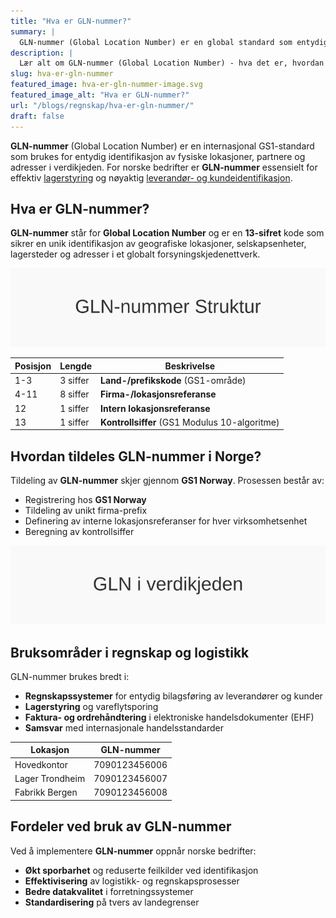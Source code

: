 ```yaml
---
title: "Hva er GLN-nummer?"
summary: |
  GLN-nummer (Global Location Number) er en global standard som entydig identifiserer lokasjoner og adresser i verdikjeden. I denne artikkelen lærer du hvordan GLN-nummeret er bygd opp, hvordan det tildeles i Norge, og hvilke fordeler det gir i regnskap og logistikk.
description: |
  Lær alt om GLN-nummer (Global Location Number) - hva det er, hvordan det struktureres, tildeles, og brukes i norsk regnskap og varelogistikk.
slug: hva-er-gln-nummer
featured_image: hva-er-gln-nummer-image.svg
featured_image_alt: "Hva er GLN-nummer?"
url: "/blogs/regnskap/hva-er-gln-nummer/"
draft: false
---
```



**GLN-nummer** (Global Location Number) er en internasjonal GS1-standard som brukes for entydig identifikasjon av fysiske lokasjoner, partnere og adresser i verdikjeden. For norske bedrifter er **GLN-nummer** essensielt for effektiv [lagerstyring](/blogs/regnskap/hva-er-anleggsmidler "Hva er Anleggsmidler? Komplett Guide til Varige Driftsmidler og Avskrivninger") og nøyaktig [leverandør- og kundeidentifikasjon](/blogs/regnskap/hva-er-organisasjonsnummer "Hva er Organisasjonsnummer? Komplett Guide til Identifikatorer i Norge").


## Hva er GLN-nummer?

**GLN-nummer** står for **Global Location Number** og er en **13-sifret** kode som sikrer en unik identifikasjon av geografiske lokasjoner, selskapsenheter, lagersteder og adresser i et globalt forsyningskjedenettverk.

![GLN-nummer Struktur](gln-struktur.svg)

| Posisjon | Lengde  | Beskrivelse                                           |
|----------|---------|--------------------------------------------------------|
| 1-3      | 3 siffer| **Land-/prefikskode** (GS1-område)                     |
| 4-11     | 8 siffer| **Firma-/lokasjonsreferanse**                          |
| 12       | 1 siffer| **Intern lokasjonsreferanse**                          |
| 13       | 1 siffer| **Kontrollsiffer** (GS1 Modulus 10-algoritme)          |

## Hvordan tildeles GLN-nummer i Norge?

Tildeling av **GLN-nummer** skjer gjennom **GS1 Norway**. Prosessen består av:

* Registrering hos **GS1 Norway**
* Tildeling av unikt firma-prefix
* Definering av interne lokasjonsreferanser for hver virksomhetsenhet
* Beregning av kontrollsiffer

![GLN i verdikjeden](gln-prosess.svg)

## Bruksområder i regnskap og logistikk

GLN-nummer brukes bredt i:

* **Regnskapssystemer** for entydig bilagsføring av leverandører og kunder
* **Lagerstyring** og vareflytsporing
* **Faktura- og ordrehåndtering** i elektroniske handelsdokumenter (EHF)
* **Samsvar** med internasjonale handelsstandarder

| Lokasjon        | GLN-nummer    |
|-----------------|---------------|
| Hovedkontor     | 7090123456006 |
| Lager Trondheim | 7090123456007 |
| Fabrikk Bergen  | 7090123456008 |

## Fordeler ved bruk av GLN-nummer

Ved å implementere **GLN-nummer** oppnår norske bedrifter:

* **Økt sporbarhet** og reduserte feilkilder ved identifikasjon
* **Effektivisering** av logistikk- og regnskapsprosesser
* **Bedre datakvalitet** i forretningssystemer
* **Standardisering** på tvers av landegrenser

